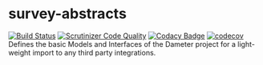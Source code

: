 # survey-abstracts

[![Build Status](https://travis-ci.org/dameter/survey-abstracts.svg?branch=master)](https://travis-ci.org/dameter/survey-abstracts)
[![Scrutinizer Code Quality](https://scrutinizer-ci.com/g/dameter/survey-abstracts/badges/quality-score.png?b=master)](https://scrutinizer-ci.com/g/dameter/survey-abstracts/?branch=master)
[![Codacy Badge](https://api.codacy.com/project/badge/Grade/4b52d6c988d64a5c993d2cce1406d9f8)](https://www.codacy.com/app/TonisOrmisson/survey-abstracts?utm_source=github.com&amp;utm_medium=referral&amp;utm_content=dameter/survey-abstracts&amp;utm_campaign=Badge_Grade)
[![codecov](https://codecov.io/gh/dameter/survey-abstracts/branch/master/graph/badge.svg)](https://codecov.io/gh/dameter/survey-abstracts)
Defines the basic Models and Interfaces of the Dameter project for a light-weight import to any third party integrations.
